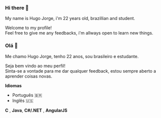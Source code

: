 ### Hi there 👋
 My name is Hugo Jorge, i'm 22 years old, brazillian and student.  
 
 Welcome to my profile!  
 Feel free to give me any feedbacks, i'm allways open to learn new things. 

 ### Olá 👋
 Me chamo Hugo Jorge, tenho 22 anos, sou brasileiro e estudante.
 
 Seja bem vindo ao meu perfil!  
 Sinta-se a vontade para me dar qualquer feedback, estou sempre aberto a aprender coisas novas.
 
 **Idiomas**
 * Português :brazil:
 * Inglês :us:
 
  **C** , **Java**, **C#/.NET** , **AngularJS**
